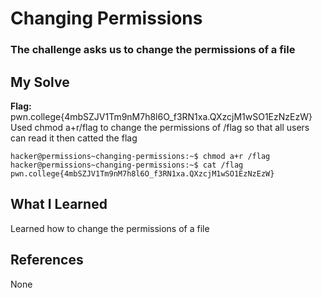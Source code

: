 # Changing Permissions
### The challenge asks us to change the permissions of a file


## My Solve
**Flag:** pwn.college{4mbSZJV1Tm9nM7h8l6O_f3RN1xa.QXzcjM1wSO1EzNzEzW}
Used chmod a+r/flag to change the permissions of /flag so that all users
can read it then catted the flag


```
hacker@permissions~changing-permissions:~$ chmod a+r /flag
hacker@permissions~changing-permissions:~$ cat /flag
pwn.college{4mbSZJV1Tm9nM7h8l6O_f3RN1xa.QXzcjM1wSO1EzNzEzW}
```

## What I Learned
Learned how to change the permissions of a file

## References
None